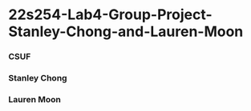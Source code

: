 # 22s254-Lab4-Group-Project-Stanley-Chong-and-Lauren-Moon
### CSUF
### Stanley Chong
### Lauren Moon
